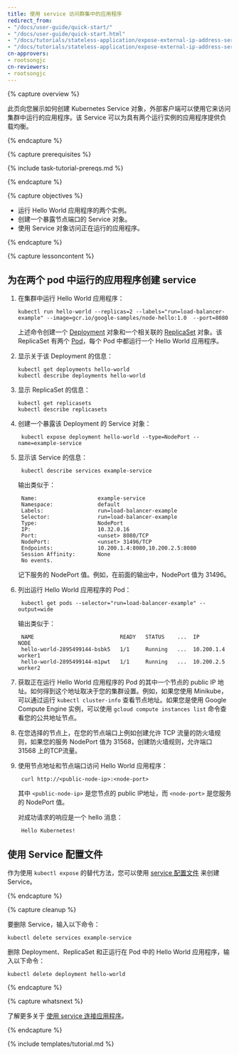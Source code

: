 ```yaml
---
title: 使用 service 访问群集中的应用程序
redirect_from:
- "/docs/user-guide/quick-start/"
- "/docs/user-guide/quick-start.html"
- "/docs/tutorials/stateless-application/expose-external-ip-address-service/"
- "/docs/tutorials/stateless-application/expose-external-ip-address-service.html"
cn-approvers:
- rootsongjc
cn-reviewers:
- rootsongjc
---
```


{% capture overview %}



此页向您展示如何创建 Kubernetes Service 对象，外部客户端可以使用它来访问集群中运行的应用程序。该 Service 可以为具有两个运行实例的应用程序提供负载均衡。


{% endcapture %}


{% capture prerequisites %}

{% include task-tutorial-prereqs.md %}

{% endcapture %}

{% capture objectives %}



- 运行 Hello World 应用程序的两个实例。
- 创建一个暴露节点端口的 Service 对象。
- 使用 Service 对象访问正在运行的应用程序。


{% endcapture %}

{% capture lessoncontent %}



## 为在两个 pod 中运行的应用程序创建 service

1. 在集群中运行 Hello World 应用程序：

   ```
   kubectl run hello-world --replicas=2 --labels="run=load-balancer-example" --image=gcr.io/google-samples/node-hello:1.0  --port=8080
   ```

   上述命令创建一个 [Deployment](/docs/concepts/workloads/controllers/deployment/) 对象和一个相关联的 [ReplicaSet](/docs/concepts/workloads/controllers/replicaset/) 对象。该 ReplicaSet 有两个 [Pod](/docs/concepts/workloads/pods/pod/)，每个 Pod 中都运行一个 Hello World 应用程序。

2. 显示关于该 Deployment 的信息：

   ```
   kubectl get deployments hello-world
   kubectl describe deployments hello-world
   ```

3. 显示 ReplicaSet 的信息：

   ```
   kubectl get replicasets
   kubectl describe replicasets
   ```

4. 创建一个暴露该 Deployment 的 Service 对象：

   ```
    kubectl expose deployment hello-world --type=NodePort --name=example-service
   ```

5. 显示该 Service 的信息：

   ```
    kubectl describe services example-service
   ```

   输出类似于：

   ```
    Name:                   example-service
    Namespace:              default
    Labels:                 run=load-balancer-example
    Selector:               run=load-balancer-example
    Type:                   NodePort
    IP:                     10.32.0.16
    Port:                   <unset> 8080/TCP
    NodePort:               <unset> 31496/TCP
    Endpoints:              10.200.1.4:8080,10.200.2.5:8080
    Session Affinity:       None
    No events.
   ```

    记下服务的 NodePort 值。例如，在前面的输出中，NodePort 值为 31496。

6. 列出运行 Hello World 应用程序的 Pod：

   ```
    kubectl get pods --selector="run=load-balancer-example" --output=wide
   ```

   输出类似于：

   ```
    NAME                           READY   STATUS    ...  IP           NODE
    hello-world-2895499144-bsbk5   1/1     Running   ...  10.200.1.4   worker1
    hello-world-2895499144-m1pwt   1/1     Running   ...  10.200.2.5   worker2
   ```

7. 获取正在运行 Hello World 应用程序的 Pod 的其中一个节点的 public IP 地址。如何得到这个地址取决于您的集群设置。例如，如果您使用 Minikube，可以通过运行 `kubectl cluster-info` 查看节点地址。如果您是使用 Google Compute Engine 实例，可以使用 `gcloud compute instances list` 命令查看您的公共地址节点。

8. 在您选择的节点上，在您的节点端口上例如创建允许 TCP 流量的防火墙规则，如果您的服务 NodePort 值为 31568，创建防火墙规则，允许端口 31568 上的TCP流量。

9. 使用节点地址和节点端口访问 Hello World 应用程序：

   ```
    curl http://<public-node-ip>:<node-port>
   ```

   其中 `<public-node-ip>` 是您节点的 public IP地址，而 `<node-port>` 是您服务的 NodePort 值。

   对成功请求的响应是一个 hello 消息：

   ```
    Hello Kubernetes!
   ```





## 使用 Service 配置文件

作为使用 `kubectl expose` 的替代方法，您可以使用 [service 配置文件](/docs/user-guide/services/operations) 来创建 Service。

{% endcapture %}

{% capture cleanup %}

要删除 Service，输入以下命令：

```
kubectl delete services example-service
```

删除 Deployment、ReplicaSet 和正运行在 Pod 中的 Hello World 应用程序，输入以下命令：

```
kubectl delete deployment hello-world
```

{% endcapture %}

{% capture whatsnext %}

了解更多关于 [使用 service 连接应用程序](/docs/concepts/services-networking/connect-applications-service/)。

{% endcapture %}

{% include templates/tutorial.md %}